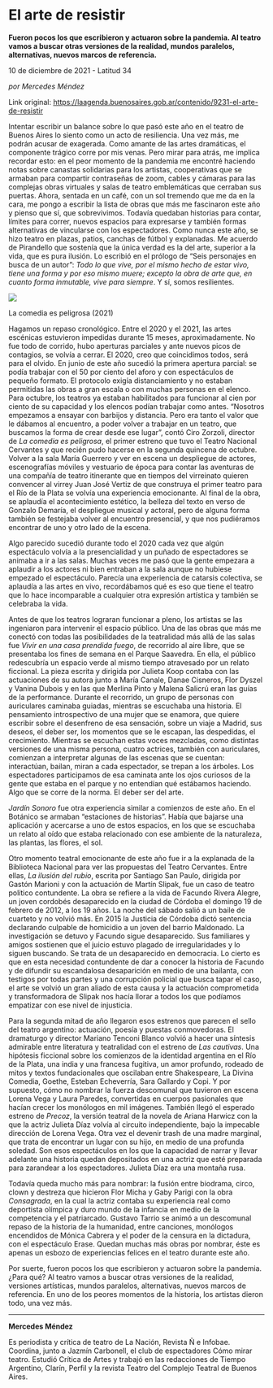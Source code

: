 # El arte de resistir

**Fueron pocos los que escribieron y actuaron sobre la pandemia. Al teatro vamos a buscar otras versiones de la realidad, mundos paralelos, alternativas, nuevos marcos de referencia.**

10 de diciembre de 2021 - Latitud 34

_por Mercedes Méndez_

Link original: https://laagenda.buenosaires.gob.ar/contenido/9231-el-arte-de-resistir



Intentar escribir un balance sobre lo que pasó este año en el teatro de Buenos Aires lo siento como un acto de resiliencia. Una vez más, me podrán acusar de exagerada. Como amante de las artes dramáticas, el componente trágico corre por mis venas. Pero mirar para atrás, me implica recordar esto: en el peor momento de la pandemia me encontré haciendo notas sobre canastas solidarias para los artistas, cooperativas que se armaban para compartir contraseñas de zoom, cables y cámaras para las complejas obras virtuales y salas de teatro emblemáticas que cerraban sus puertas. Ahora, sentada en un café, con un sol tremendo que me da en la cara, me pongo a escribir la lista de obras que más me fascinaron este año y pienso que sí, que sobrevivimos. Todavía quedaban historias para contar, límites para correr, nuevos espacios para expresarse y también formas alternativas de vincularse con los espectadores. Como nunca este año, se hizo teatro en plazas, patios, canchas de fútbol y explanadas. Me acuerdo de Pirandello que sostenía que la única verdad es la del arte, superior a la vida, que es pura ilusión. Lo escribió en el prólogo de “Seis personajes en busca de un autor”: *Todo lo que vive, por el mismo hecho de estar vivo, tiene una forma y por eso mismo muere; excepto la obra de arte que, en cuanto forma inmutable, vive para siempre*. Y sí, somos resilientes.




![](https://cdn.feater.me/files/images/123100/421b62c2-50ef-4414-a22e-ac9de4474fb0.jpg)




La comedia es peligrosa (2021)




Hagamos un repaso cronológico. Entre el 2020 y el 2021, las artes escénicas estuvieron impedidas durante 15 meses, aproximadamente. No fue todo de corrido, hubo aperturas parciales y ante nuevos picos de contagios, se volvía a cerrar. El 2020, creo que coincidimos todos, será para el olvido. En junio de este año sucedió la primera apertura parcial: se podía trabajar con el 50 por ciento del aforo y con espectáculos de pequeño formato. El protocolo exigía distanciamiento y no estaban permitidas las obras a gran escala o con muchas personas en el elenco. Para octubre, los teatros ya estaban habilitados para funcionar al cien por ciento de su capacidad y los elencos podían trabajar como antes. “Nosotros empezamos a ensayar con barbijos y distancia. Pero era tanto el valor que le dábamos al encuentro, a poder volver a trabajar en un teatro, que buscamos la forma de crear desde ese lugar”, contó Ciro Zorzoli, director de *La comedia es peligrosa*, el primer estreno que tuvo el Teatro Nacional Cervantes y que recién pudo hacerse en la segunda quincena de octubre. Volver a la sala María Guerrero y ver en escena un despliegue de actores, escenografías móviles y vestuario de época para contar las aventuras de una compañía de teatro itinerante que en tiempos del virreinato quieren convencer al virrey Juan José Vertiz de que construya el primer teatro para el Río de la Plata se volvía una experiencia emocionante. Al final de la obra, se aplaudía el acontecimiento estético, la belleza del texto en verso de Gonzalo Demaría, el despliegue musical y actoral, pero de alguna forma también se festejaba volver al encuentro presencial, y que nos pudiéramos encontrar de uno y otro lado de la escena.




Algo parecido sucedió durante todo el 2020 cada vez que algún espectáculo volvía a la presencialidad y un puñado de espectadores se animaba a ir a las salas. Muchas veces me pasó que la gente empezara a aplaudir a los actores ni bien entraban a la sala aunque no hubiese empezado el espectáculo. Parecía una experiencia de catarsis colectiva, se aplaudía a las artes en vivo, recordábamos qué es eso que tiene el teatro que lo hace incomparable a cualquier otra expresión artística y también se celebraba la vida.




Antes de que los teatros lograran funcionar a pleno, los artistas se las ingeniaron para intervenir el espacio público. Una de las obras que más me conectó con todas las posibilidades de la teatralidad más allá de las salas fue *Vivir en una casa prendida fuego*, de recorrido al aire libre, que se presentaba los fines de semana en el Parque Saavedra. En ella, el público redescubría un espacio verde al mismo tiempo atravesado por un relato ficcional. La pieza escrita y dirigida por Julieta Koop contaba con las actuaciones de su autora junto a María Canale, Danae Cisneros, Flor Dyszel y Vanina Dubois y en las que Merlina Pinto y Malena Salicrú eran las guías de la performance. Durante el recorrido, un grupo de personas con auriculares caminaba guiadas, mientras se escuchaba una historia. El pensamiento introspectivo de una mujer que se enamora, que quiere escribir sobre el desenfreno de esa sensación, sobre un viaje a Madrid, sus deseos, el deber ser, los momentos que se le escapan, las despedidas, el crecimiento. Mientras se escuchan estas voces mezcladas, como distintas versiones de una misma persona, cuatro actrices, también con auriculares, comienzan a interpretar algunas de las escenas que se cuentan: interactúan, bailan, miran a cada espectador, se trepan a los árboles. Los espectadores participamos de esa caminata ante los ojos curiosos de la gente que estaba en el parque y no entendían qué estábamos haciendo. Algo que se corre de la norma. El deber ser del arte.




*Jardín Sonoro* fue otra experiencia similar a comienzos de este año. En el Botánico se armaban “estaciones de historias”. Había que bajarse una aplicación y acercarse a uno de estos espacios, en los que se escuchaba un relato al oído que estaba relacionado con ese ambiente de la naturaleza, las plantas, las flores, el sol.




Otro momento teatral emocionante de este año fue ir a la explanada de la Biblioteca Nacional para ver las propuestas del Teatro Cervantes. Entre ellas, *La ilusión del rubio*, escrita por Santiago San Paulo, dirigida por Gastón Marioni y con la actuación de Martín Slipak, fue un caso de teatro político contundente. La obra se refiere a la vida de Facundo Rivera Alegre, un joven cordobés desaparecido en la ciudad de Córdoba el domingo 19 de febrero de 2012, a los 19 años. La noche del sábado salió a un baile de cuarteto y no volvió más. En 2015 la Justicia de Córdoba dictó sentencia declarando culpable de homicidio a un joven del barrio Maldonado. La investigación se detuvo y Facundo sigue desaparecido. Sus familiares y amigos sostienen que el juicio estuvo plagado de irregularidades y lo siguen buscando. Se trata de un desaparecido en democracia. Lo cierto es que en esta necesidad contundente de dar a conocer la historia de Facundo y de difundir su escandalosa desaparición en medio de una bailanta, con testigos por todas partes y una corrupción policial que busca tapar el caso, el arte se volvió un gran aliado de esta causa y la actuación comprometida y transformadora de Slipak nos hacía llorar a todos los que podíamos empatizar con ese nivel de injusticia.




Para la segunda mitad de año llegaron esos estrenos que parecen el sello del teatro argentino: actuación, poesía y puestas conmovedoras. El dramaturgo y director Mariano Tenconi Blanco volvió a hacer una síntesis admirable entre literatura y teatralidad con el estreno de *Las cautivas*. Una hipótesis ficcional sobre los comienzos de la identidad argentina en el Río de la Plata, una india y una francesa fugitiva, un amor profundo, rodeado de mitos y textos fundacionales que oscilaban entre Shakespeare, La Divina Comedia, Goethe, Esteban Echeverría, Sara Gallardo y Copi. Y por supuesto, cómo no nombrar la fuerza descomunal que tuvieron en escena Lorena Vega y Laura Paredes, convertidas en cuerpos pasionales que hacían crecer los monólogos en mil imágenes. También llegó el esperado estreno de *Precoz*, la versión teatral de la novela de Ariana Harwicz con la que la actriz Julieta Díaz volvía al circuito independiente, bajo la impecable dirección de Lorena Vega. Otra vez el devenir trash de una madre marginal, que trata de encontrar un lugar con su hijo, en medio de una profunda soledad. Son esos espectáculos en los que la capacidad de narrar y llevar adelante una historia quedan depositados en una actriz que esté preparada para zarandear a los espectadores. Julieta Díaz era una montaña rusa.




Todavía queda mucho más para nombrar: la fusión entre biodrama, circo, clown y destreza que hicieron Flor Micha y Gaby Parigi con la obra *Consagrada*, en la cual la actriz contaba su experiencia real como deportista olímpica y duro mundo de la infancia en medio de la competencia y el patriarcado. Gustavo Tarrio se animó a un descomunal repaso de la historia de la humanidad, entre canciones, monólogos encendidos de Mónica Cabrera y el poder de la censura en la dictadura, con el espectáculo Erase. Quedan muchas más obras por nombrar, éste es apenas un esbozo de experiencias felices en el teatro durante este año.




Por suerte, fueron pocos los que escribieron y actuaron sobre la pandemia. ¿Para qué? Al teatro vamos a buscar otras versiones de la realidad, versiones artísticas, mundos paralelos, alternativas, nuevos marcos de referencia. En uno de los peores momentos de la historia, los artistas dieron todo, una vez más.




---




**Mercedes Méndez**




Es periodista y crítica de teatro de La Nación, Revista Ñ e Infobae. Coordina, junto a Jazmín Carbonell, el club de espectadores Cómo mirar teatro. Estudió Crítica de Artes y trabajó en las redacciones de Tiempo Argentino, Clarín, Perfil y la revista Teatro del Complejo Teatral de Buenos Aires.



